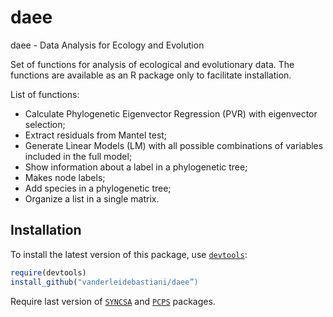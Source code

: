 daee
====

daee - Data Analysis for Ecology and Evolution

Set of functions for analysis of ecological and evolutionary data. The functions are available as an R package only to facilitate installation.

List of functions:
- Calculate Phylogenetic Eigenvector Regression (PVR) with eigenvector selection;
- Extract residuals from Mantel test;
- Generate Linear Models (LM) with all possible combinations of variables included in the full model;
- Show information about a label in a phylogenetic tree;
- Makes node labels;
- Add species in a phylogenetic tree;
- Organize a list in a single matrix.


## Installation
  
To install the latest version of this package, use [`devtools`](https://github.com/hadley/devtools):

```r
require(devtools)
install_github("vanderleidebastiani/daee”)
```

Require last version of [`SYNCSA`](https://github.com/vanderleidebastiani/SYNCSA) and 
[`PCPS`](https://github.com/vanderleidebastiani/PCPS) packages.
